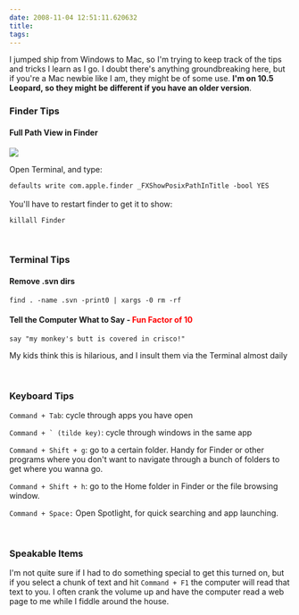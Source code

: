 ```yaml
---
date: 2008-11-04 12:51:11.620632
title: 
tags:
---
```

<p>I jumped ship from Windows to Mac, so I'm trying to keep track of the tips and tricks I learn as I go. I doubt there's anything groundbreaking here, but if you're a Mac newbie like I am, they might be of some use. <b>I'm on 10.5 Leopard, so they might be different if you have an older version</b>.</p>

<h3>Finder Tips</h3>
<h4>Full Path View in Finder</h4>
<img src="/images/finder-pathview.jpg" /><br />
<p>Open Terminal, and type:</p>
<code>defaults write com.apple.finder _FXShowPosixPathInTitle -bool YES</code><br /><br />
You'll have to restart finder to get it to show:
<p><code>killall Finder</code></p>
<br />
<h3>Terminal Tips</h3>
<h4>Remove .svn dirs</h4>
<p><code>find . -name .svn -print0 | xargs -0 rm -rf</code></p>
<h4>Tell the Computer What to Say - <span style="color:red">Fun Factor of 10</span></h4>
<p><code>say "my monkey's butt is covered in crisco!"</code></p>
<p>My kids think this is hilarious, and I insult them via the Terminal almost daily</p>

<br />

<h3>Keyboard Tips</h3>
<p><code>Command + Tab</code>: cycle through apps you have open</p>
<p><code>Command + ` (tilde key)</code>: cycle through windows in the same app</p>

<p><code>Command + Shift + g</code>: go to a certain folder. Handy for Finder or other programs where you don't want to navigate through a bunch of folders to get where you wanna go.</p>
<p><code>Command + Shift + h</code>: go to the Home folder in Finder or the file browsing window.</p>

<p><code>Command + Space:</code> Open Spotlight, for quick searching and app launching.</p>

<br />

<h3>Speakable Items</h3>
<p>I'm not quite sure if I had to do something special to get this turned on, but if you select a chunk of text and hit <code>Command + F1</code> the computer will read that text to you. I often crank the volume up and have the computer read a web page to me while I fiddle around the house.
